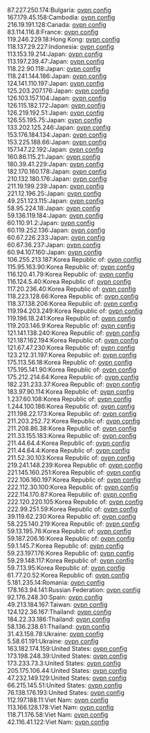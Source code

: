 87.227.250.174:Bulgaria: [ovpn config](vpn/87_227_250_174.ovpn)  
167.179.45.158:Cambodia: [ovpn config](vpn/167_179_45_158.ovpn)  
216.19.191.128:Canada: [ovpn config](vpn/216_19_191_128.ovpn)  
83.114.116.8:France: [ovpn config](vpn/83_114_116_8.ovpn)  
119.246.229.18:Hong Kong: [ovpn config](vpn/119_246_229_18.ovpn)  
118.137.29.227:Indonesia: [ovpn config](vpn/118_137_29_227.ovpn)  
113.153.19.214:Japan: [ovpn config](vpn/113_153_19_214.ovpn)  
113.197.239.47:Japan: [ovpn config](vpn/113_197_239_47.ovpn)  
118.22.90.118:Japan: [ovpn config](vpn/118_22_90_118.ovpn)  
118.241.144.186:Japan: [ovpn config](vpn/118_241_144_186.ovpn)  
124.141.110.197:Japan: [ovpn config](vpn/124_141_110_197.ovpn)  
125.203.207.176:Japan: [ovpn config](vpn/125_203_207_176.ovpn)  
126.103.157.104:Japan: [ovpn config](vpn/126_103_157_104.ovpn)  
126.115.182.172:Japan: [ovpn config](vpn/126_115_182_172.ovpn)  
126.219.192.51:Japan: [ovpn config](vpn/126_219_192_51.ovpn)  
126.55.195.75:Japan: [ovpn config](vpn/126_55_195_75.ovpn)  
133.202.125.246:Japan: [ovpn config](vpn/133_202_125_246.ovpn)  
153.176.184.134:Japan: [ovpn config](vpn/153_176_184_134.ovpn)  
153.225.188.66:Japan: [ovpn config](vpn/153_225_188_66.ovpn)  
157.147.22.192:Japan: [ovpn config](vpn/157_147_22_192.ovpn)  
160.86.115.21:Japan: [ovpn config](vpn/160_86_115_21.ovpn)  
180.39.41.229:Japan: [ovpn config](vpn/180_39_41_229.ovpn)  
182.170.160.178:Japan: [ovpn config](vpn/182_170_160_178.ovpn)  
210.132.180.176:Japan: [ovpn config](vpn/210_132_180_176.ovpn)  
211.19.199.239:Japan: [ovpn config](vpn/211_19_199_239.ovpn)  
221.12.196.25:Japan: [ovpn config](vpn/221_12_196_25.ovpn)  
49.251.123.115:Japan: [ovpn config](vpn/49_251_123_115.ovpn)  
58.95.224.18:Japan: [ovpn config](vpn/58_95_224_18.ovpn)  
59.136.119.184:Japan: [ovpn config](vpn/59_136_119_184.ovpn)  
60.110.91.2:Japan: [ovpn config](vpn/60_110_91_2.ovpn)  
60.119.252.136:Japan: [ovpn config](vpn/60_119_252_136.ovpn)  
60.67.226.233:Japan: [ovpn config](vpn/60_67_226_233.ovpn)  
60.67.36.237:Japan: [ovpn config](vpn/60_67_36_237.ovpn)  
60.94.107.160:Japan: [ovpn config](vpn/60_94_107_160.ovpn)  
106.255.213.187:Korea Republic of: [ovpn config](vpn/106_255_213_187.ovpn)  
115.95.163.90:Korea Republic of: [ovpn config](vpn/115_95_163_90.ovpn)  
116.120.41.79:Korea Republic of: [ovpn config](vpn/116_120_41_79.ovpn)  
116.124.5.40:Korea Republic of: [ovpn config](vpn/116_124_5_40.ovpn)  
117.20.236.40:Korea Republic of: [ovpn config](vpn/117_20_236_40.ovpn)  
118.223.128.66:Korea Republic of: [ovpn config](vpn/118_223_128_66.ovpn)  
118.37.138.206:Korea Republic of: [ovpn config](vpn/118_37_138_206.ovpn)  
119.194.203.249:Korea Republic of: [ovpn config](vpn/119_194_203_249.ovpn)  
119.196.18.241:Korea Republic of: [ovpn config](vpn/119_196_18_241.ovpn)  
119.203.146.9:Korea Republic of: [ovpn config](vpn/119_203_146_9.ovpn)  
121.141.138.240:Korea Republic of: [ovpn config](vpn/121_141_138_240.ovpn)  
121.187.162.194:Korea Republic of: [ovpn config](vpn/121_187_162_194.ovpn)  
121.67.47.230:Korea Republic of: [ovpn config](vpn/121_67_47_230.ovpn)  
123.212.31.197:Korea Republic of: [ovpn config](vpn/123_212_31_197.ovpn)  
175.113.56.18:Korea Republic of: [ovpn config](vpn/175_113_56_18.ovpn)  
175.195.141.90:Korea Republic of: [ovpn config](vpn/175_195_141_90.ovpn)  
175.212.214.64:Korea Republic of: [ovpn config](vpn/175_212_214_64.ovpn)  
182.231.233.37:Korea Republic of: [ovpn config](vpn/182_231_233_37.ovpn)  
183.97.90.114:Korea Republic of: [ovpn config](vpn/183_97_90_114.ovpn)  
1.237.60.108:Korea Republic of: [ovpn config](vpn/1_237_60_108.ovpn)  
1.244.100.186:Korea Republic of: [ovpn config](vpn/1_244_100_186.ovpn)  
211.198.22.173:Korea Republic of: [ovpn config](vpn/211_198_22_173.ovpn)  
211.203.252.72:Korea Republic of: [ovpn config](vpn/211_203_252_72.ovpn)  
211.208.86.38:Korea Republic of: [ovpn config](vpn/211_208_86_38.ovpn)  
211.33.155.183:Korea Republic of: [ovpn config](vpn/211_33_155_183.ovpn)  
211.44.64.4:Korea Republic of: [ovpn config](vpn/211_44_64_4.ovpn)  
211.44.64.4:Korea Republic of: [ovpn config](vpn/211_44_64_4.ovpn)  
211.52.30.103:Korea Republic of: [ovpn config](vpn/211_52_30_103.ovpn)  
219.241.148.239:Korea Republic of: [ovpn config](vpn/219_241_148_239.ovpn)  
221.145.160.251:Korea Republic of: [ovpn config](vpn/221_145_160_251.ovpn)  
222.106.160.197:Korea Republic of: [ovpn config](vpn/222_106_160_197.ovpn)  
222.112.30.100:Korea Republic of: [ovpn config](vpn/222_112_30_100.ovpn)  
222.114.170.87:Korea Republic of: [ovpn config](vpn/222_114_170_87.ovpn)  
222.120.220.105:Korea Republic of: [ovpn config](vpn/222_120_220_105.ovpn)  
222.99.251.59:Korea Republic of: [ovpn config](vpn/222_99_251_59.ovpn)  
39.119.62.230:Korea Republic of: [ovpn config](vpn/39_119_62_230.ovpn)  
58.225.140.219:Korea Republic of: [ovpn config](vpn/58_225_140_219.ovpn)  
59.13.195.76:Korea Republic of: [ovpn config](vpn/59_13_195_76.ovpn)  
59.187.206.16:Korea Republic of: [ovpn config](vpn/59_187_206_16.ovpn)  
59.1.145.7:Korea Republic of: [ovpn config](vpn/59_1_145_7.ovpn)  
59.23.197.176:Korea Republic of: [ovpn config](vpn/59_23_197_176.ovpn)  
59.29.148.117:Korea Republic of: [ovpn config](vpn/59_29_148_117.ovpn)  
59.7.13.95:Korea Republic of: [ovpn config](vpn/59_7_13_95.ovpn)  
61.77.20.52:Korea Republic of: [ovpn config](vpn/61_77_20_52.ovpn)  
5.181.235.14:Romania: [ovpn config](vpn/5_181_235_14.ovpn)  
178.163.94.141:Russian Federation: [ovpn config](vpn/178_163_94_141.ovpn)  
92.176.248.30:Spain: [ovpn config](vpn/92_176_248_30.ovpn)  
49.213.184.167:Taiwan: [ovpn config](vpn/49_213_184_167.ovpn)  
124.122.36.167:Thailand: [ovpn config](vpn/124_122_36_167.ovpn)  
184.22.33.186:Thailand: [ovpn config](vpn/184_22_33_186.ovpn)  
58.136.238.61:Thailand: [ovpn config](vpn/58_136_238_61.ovpn)  
31.43.158.78:Ukraine: [ovpn config](vpn/31_43_158_78.ovpn)  
5.58.61.191:Ukraine: [ovpn config](vpn/5_58_61_191.ovpn)  
163.182.174.159:United States: [ovpn config](vpn/163_182_174_159.ovpn)  
173.198.248.39:United States: [ovpn config](vpn/173_198_248_39.ovpn)  
173.233.73.3:United States: [ovpn config](vpn/173_233_73_3.ovpn)  
205.175.106.44:United States: [ovpn config](vpn/205_175_106_44.ovpn)  
47.232.149.129:United States: [ovpn config](vpn/47_232_149_129.ovpn)  
66.215.145.51:United States: [ovpn config](vpn/66_215_145_51.ovpn)  
76.138.176.193:United States: [ovpn config](vpn/76_138_176_193.ovpn)  
112.197.188.11:Viet Nam: [ovpn config](vpn/112_197_188_11.ovpn)  
113.166.128.178:Viet Nam: [ovpn config](vpn/113_166_128_178.ovpn)  
118.71.176.58:Viet Nam: [ovpn config](vpn/118_71_176_58.ovpn)  
42.116.41.122:Viet Nam: [ovpn config](vpn/42_116_41_122.ovpn)  
